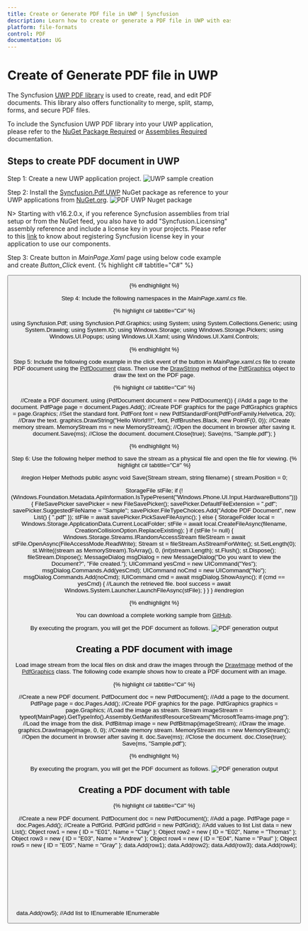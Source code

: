 ```yaml
---
title: Create or Generate PDF file in UWP | Syncfusion
description: Learn how to create or generate a PDF file in UWP with easy steps using Syncfusion UWP PDF library without depending on Adobe.
platform: file-formats
control: PDF
documentation: UG
---
```


# Create of Generate PDF file in UWP

The Syncfusion [UWP PDF library](https://www.syncfusion.com/document-processing/pdf-framework/uwp/pdf-library) is used to create, read, and edit PDF documents. This library also offers functionality to merge, split, stamp, forms, and secure PDF files.

To include the Syncfusion UWP PDF library into your UWP application, please refer to the [NuGet Package Required](/file-formats/pdf/nuget-packages-required) or [Assemblies Required](/file-formats/pdf/assemblies-required) documentation.

## Steps to create PDF document in UWP

Step 1: Create a new UWP application project. 
![UWP sample creation](UWP_images/UWP_sample_creation.jpg)

Step 2: Install the [Syncfusion.Pdf.UWP](https://www.nuget.org/packages/Syncfusion.Pdf.UWP/) NuGet package as reference to your UWP applications from [NuGet.org](https://www.nuget.org/).
![PDF UWP Nuget package](UWP_images/NuGet-pakcage.jpeg)

N> Starting with v16.2.0.x, if you reference Syncfusion assemblies from trial setup or from the NuGet feed, you also have to add "Syncfusion.Licensing" assembly reference and include a license key in your projects. Please refer to this [link](https://help.syncfusion.com/common/essential-studio/licensing/overview) to know about registering Syncfusion license key in your application to use our components.

Step 3: Create button in *MainPage.Xaml* page using below code example and create *Button_Click* event.
{% highlight c# tabtitle="C#" %}

<Grid>
  <Button Content="CreatePDF" HorizontalAlignment="Center"  VerticalAlignment="Center" Width="150" Height="100" Click="Button_Click" />
</Grid>

{% endhighlight %}

Step 4: Include the following namespaces in the *MainPage.xaml.cs* file.

{% highlight c# tabtitle="C#" %}

using Syncfusion.Pdf;
using Syncfusion.Pdf.Graphics;
using System;
using System.Collections.Generic;
using System.Drawing;
using System.IO;
using Windows.Storage;
using Windows.Storage.Pickers;
using Windows.UI.Popups;
using Windows.UI.Xaml;
using Windows.UI.Xaml.Controls;

{% endhighlight %}

Step 5: Include the following code example in the click event of the button in *MainPage.xaml.cs* file to create PDF document using the [PdfDocument](https://help.syncfusion.com/cr/file-formats/Syncfusion.Pdf.PdfDocument.html) class. Then use the [DrawString](https://help.syncfusion.com/cr/file-formats/Syncfusion.Pdf.Graphics.PdfGraphics.html#Syncfusion_Pdf_Graphics_PdfGraphics_DrawString_System_String_Syncfusion_Pdf_Graphics_PdfFont_Syncfusion_Pdf_Graphics_PdfBrush_System_Drawing_PointF_) method of the [PdfGraphics](https://help.syncfusion.com/cr/file-formats/Syncfusion.Pdf.Graphics.PdfGraphics.html) object to draw the text on the PDF page.

{% highlight c# tabtitle="C#" %}

//Create a PDF document. 
using (PdfDocument document = new PdfDocument())
{
//Add a page to the document.
PdfPage page = document.Pages.Add();
//Create PDF graphics for the page
PdfGraphics graphics = page.Graphics;
//Set the standard font.
PdfFont font = new PdfStandardFont(PdfFontFamily.Helvetica, 20);
//Draw the text.
graphics.DrawString("Hello World!!!", font, PdfBrushes.Black, new PointF(0, 0));
//Create memory stream.
MemoryStream ms = new MemoryStream();
//Open the document in browser after saving it.
document.Save(ms);
//Close the document.
document.Close(true);
Save(ms, "Sample.pdf");
}

{% endhighlight %}

Step 6: Use the following helper method to save the stream as a physical file and open the file for viewing.
{% highlight c# tabtitle="C#" %}

#region Helper Methods
public async void Save(Stream stream, string filename)
{
stream.Position = 0; 

StorageFile stFile; 
if (!(Windows.Foundation.Metadata.ApiInformation.IsTypePresent("Windows.Phone.UI.Input.HardwareButtons"))) 
{ 
    FileSavePicker savePicker = new FileSavePicker(); 
    savePicker.DefaultFileExtension = ".pdf"; 
    savePicker.SuggestedFileName = "Sample"; 
    savePicker.FileTypeChoices.Add("Adobe PDF Document", new List<string>() { ".pdf" }); 
    stFile = await savePicker.PickSaveFileAsync(); 
} 
else 
{ 
    StorageFolder local = Windows.Storage.ApplicationData.Current.LocalFolder; 
    stFile = await local.CreateFileAsync(filename, CreationCollisionOption.ReplaceExisting); 
} 
if (stFile != null) 
{ 
    Windows.Storage.Streams.IRandomAccessStream fileStream = await stFile.OpenAsync(FileAccessMode.ReadWrite); 
    Stream st = fileStream.AsStreamForWrite(); 
    st.SetLength(0); 
    st.Write((stream as MemoryStream).ToArray(), 0, (int)stream.Length); 
    st.Flush(); 
    st.Dispose(); 
    fileStream.Dispose(); 
    MessageDialog msgDialog = new MessageDialog("Do you want to view the Document?", "File created."); 
    UICommand yesCmd = new UICommand("Yes"); 
    msgDialog.Commands.Add(yesCmd); 
    UICommand noCmd = new UICommand("No"); 
    msgDialog.Commands.Add(noCmd); 
    IUICommand cmd = await msgDialog.ShowAsync(); 
    if (cmd == yesCmd) 
    { 
        //Launch the retrieved file.
        bool success = await Windows.System.Launcher.LaunchFileAsync(stFile); 
    } 
} 
}
#endregion

{% endhighlight %}

You can download a complete working sample from [GitHub](https://github.com/SyncfusionExamples/PDF-Examples/tree/master/Getting%20Started/UWP/Create-a-new-PDF-document).

By executing the program, you will get the PDF document as follows.
![PDF generation output](GettingStarted_images/pdf-generation-output.png)

## Creating a PDF document with image

Load image stream from the local files on disk and draw the images through the [DrawImage](https://help.syncfusion.com/cr/file-formats/Syncfusion.Pdf.Graphics.PdfGraphics.html#Syncfusion_Pdf_Graphics_PdfGraphics_DrawImage_Syncfusion_Pdf_Graphics_PdfImage_System_Single_System_Single_) method of the [PdfGraphics](https://help.syncfusion.com/cr/file-formats/Syncfusion.Pdf.Graphics.PdfGraphics.html) class. The following code example shows how to create a PDF document with an image.

{% highlight c# tabtitle="C#" %}

//Create a new PDF document.
PdfDocument doc = new PdfDocument();
//Add a page to the document.
PdfPage page = doc.Pages.Add();
//Create PDF graphics for the page.
PdfGraphics graphics = page.Graphics;
//Load the image as stream.
Stream imageStream = typeof(MainPage).GetTypeInfo().Assembly.GetManifestResourceStream("MicrosoftTeams-image.png");
//Load the image from the disk.
PdfBitmap image = new PdfBitmap(imageStream);
//Draw the image.
graphics.DrawImage(image, 0, 0);
//Create memory stream.
MemoryStream ms = new MemoryStream();
//Open the document in browser after saving it.
doc.Save(ms);
//Close the document.
doc.Close(true);
Save(ms, "Sample.pdf");

{% endhighlight %}

By executing the program, you will get the PDF document as follows.
![PDF generation output](GettingStarted_images/PDF_with_image.png)


## Creating a PDF document with table
{% highlight c# tabtitle="C#" %}

//Create a new PDF document.
PdfDocument doc = new PdfDocument();
//Add a page.
PdfPage page = doc.Pages.Add();
//Create a PdfGrid.
PdfGrid pdfGrid = new PdfGrid();
//Add values to list
List<object> data = new List<object>();
Object row1 = new { ID = "E01", Name = "Clay" };
Object row2 = new { ID = "E02", Name = "Thomas" };
Object row3 = new { ID = "E03", Name = "Andrew" };
Object row4 = new { ID = "E04", Name = "Paul" };
Object row5 = new { ID = "E05", Name = "Gray" };
data.Add(row1);
data.Add(row2);
data.Add(row3);
data.Add(row4);
data.Add(row5);
//Add list to IEnumerable
IEnumerable<object> dataTable = data;
//Assign data source.
pdfGrid.DataSource = dataTable;
//Apply built-in table style
pdfGrid.ApplyBuiltinStyle(PdfGridBuiltinStyle.GridTable4Accent1);
//Draw grid to the page of PDF document.
pdfGrid.Draw(page, new PointF(10, 10));
//Save the PDF document to stream.
MemoryStream stream = new MemoryStream();
await doc.SaveAsync(stream);
//Close the document.
doc.Close(true);
//Save the stream as PDF document file in local machine. Refer to PDF/UWP section for respected code samples.
Save(stream, "Output.pdf");

{% endhighlight %}

You can download a complete working sample from [GitHub](https://github.com/SyncfusionExamples/PDF-Examples/tree/master/Getting%20Started/UWP/Create-PDF-document-with-image).

By executing the program, you will get the PDF document as follows.
![PDF generation output](GettingStarted_images/PDF_with_table.png)

## Creating a simple PDF document with basic elements
The [PdfDocument](https://help.syncfusion.com/cr/file-formats/Syncfusion.Pdf.PdfDocument.html) object represents an entire PDF document that is being created. The following code example shows how to create a PDF document and add a [PdfPage](https://help.syncfusion.com/cr/file-formats/Syncfusion.Pdf.PdfPage.html) to it along with the [PdfPageSettings](https://help.syncfusion.com/cr/file-formats/Syncfusion.Pdf.PdfPageSettings.html).

{% highlight c# tabtitle="C#" %}

//Creates a new PDF document.
PdfDocument document = new PdfDocument();
//Adds page settings.
document.PageSettings.Orientation = PdfPageOrientation.Landscape;
document.PageSettings.Margins.All = 50;
//Adds a page to the document.
PdfPage page = document.Pages.Add();
PdfGraphics graphics = page.Graphics;

{% endhighlight %}

1. Essential PDF has APIs similar to the .NET GDI plus which helps to draw elements to the PDF page just like 2D drawing in .NET. 
2. Unlike System.Drawing APIs all the units are measured in point instead of pixel. 
3. In PDF, all the elements are placed in absolute positions and has the possibility for content overlapping if misplaced. 
4. Essential PDF provides the rendered bounds for each and every elements added through [PdfLayoutResult](https://help.syncfusion.com/cr/file-formats/Syncfusion.Pdf.Graphics.PdfLayoutResult.html) objects. This can be used to add successive elements and prevent content overlap.

The following code example explains how to add an image from disk to a PDF document, by providing the rectangle coordinates. 
{% highlight c# tabtitle="C#" %}

//Load the image as stream.
Stream imageStream = typeof(MainPage).GetTypeInfo().Assembly.GetManifestResourceStream("Sample.Assets.Data.AdventureCycle.jpg");
//Load the image from the stream.
PdfImage image = PdfImage.FromStream(imageStream);
RectangleF bounds = new RectangleF(176, 0, 390, 130);
//Draws the image to the PDF page.
page.Graphics.DrawImage(image, bounds);

{% endhighlight %}

The following methods can be used to add text to a PDF document.

1. [DrawString()](https://help.syncfusion.com/cr/file-formats/Syncfusion.Pdf.Graphics.PdfGraphics.html#Syncfusion_Pdf_Graphics_PdfGraphics_DrawString_System_String_Syncfusion_Pdf_Graphics_PdfFont_Syncfusion_Pdf_Graphics_PdfBrush_System_Drawing_PointF_) method of the [PdfGraphics](https://help.syncfusion.com/cr/file-formats/Syncfusion.Pdf.Graphics.PdfGraphics.html)
2. [PdfTextElement](https://help.syncfusion.com/cr/file-formats/Syncfusion.Pdf.Graphics.PdfTextElement.html) class.

The ```PdfTextElement``` provides the layout result of the added text by using the location of the next element that decides to prevent content overlapping. This is not available in the ```DrawString``` method. 

The following code example adds the necessary text such as address, invoice number and date to create a basic invoice application. 
{% highlight c# tabtitle="C#" %}

PdfBrush solidBrush = new PdfSolidBrush(new PdfColor(126, 151, 173));
bounds = new RectangleF(0, bounds.Bottom + 90, graphics.ClientSize.Width, 30);
//Draws a rectangle to place the heading in that region.
graphics.DrawRectangle(solidBrush, bounds);
//Creates a font for adding the heading in the page.
PdfFont subHeadingFont = new PdfStandardFont(PdfFontFamily.TimesRoman, 14);
//Creates a text element to add the invoice number.
PdfTextElement element = new PdfTextElement("INVOICE " + id.ToString(), subHeadingFont);
element.Brush = PdfBrushes.White;

//Draws the heading on the page.
PdfLayoutResult result = element.Draw(page, new PointF(10, bounds.Top + 8));
string currentDate = "DATE " + DateTime.Now.ToString("MM/dd/yyyy");
//Measures the width of the text to place it in the correct location.
SizeF textSize = subHeadingFont.MeasureString(currentDate);
PointF textPosition = new PointF(graphics.ClientSize.Width - textSize.Width - 10, result.Bounds.Y);
//Draws the date by using DrawString method.
graphics.DrawString(currentDate, subHeadingFont, element.Brush, textPosition);
PdfFont timesRoman = new PdfStandardFont(PdfFontFamily.TimesRoman, 10);
//Creates text elements to add the address and draw it to the page.
element = new PdfTextElement("BILL TO ", timesRoman);
element.Brush = new PdfSolidBrush(new PdfColor(126, 155, 203));
result = element.Draw(page, new PointF(10, result.Bounds.Bottom + 25));
PdfPen linePen = new PdfPen(new PdfColor(126, 151, 173), 0.70f);
PointF startPoint = new PointF(0, result.Bounds.Bottom + 3);
PointF endPoint = new PointF(graphics.ClientSize.Width, result.Bounds.Bottom + 3);
//Draws a line at the bottom of the address.
graphics.DrawLine(linePen, startPoint, endPoint);

{% endhighlight %}

Essential PDF provides two types of table models. The difference between both the table models can be referred from the link 
[Difference between PdfLightTable and PdfGrid](/file-formats/pdf/working-with-tables#difference-between-pdflighttable-and-pdfgrid "difference-between-pdflighttable-and-pdfgrid")

Since the invoice document requires only simple cell customizations, the given code example explains how to create a simple invoice table by using [PdfGrid](https://help.syncfusion.com/cr/file-formats/Syncfusion.Pdf.Grid.PdfGrid.html).

{% highlight c# tabtitle="C#" %}

//Creates the datasource for the table.
DataTable invoiceDetails = GetProductDetailsAsDataTable();
//Creates a PDF grid.
PdfGrid grid = new PdfGrid();
//Adds the data source.
grid.DataSource = invoiceDetails;
//Creates the grid cell styles.
PdfGridCellStyle cellStyle = new PdfGridCellStyle();
cellStyle.Borders.All = PdfPens.White;
PdfGridRow header = grid.Headers[0];
//Creates the header style.
PdfGridCellStyle headerStyle = new PdfGridCellStyle();
headerStyle.Borders.All = new PdfPen(new PdfColor(126, 151, 173));
headerStyle.BackgroundBrush = new PdfSolidBrush(new PdfColor(126, 151, 173));
headerStyle.TextBrush = PdfBrushes.White;
headerStyle.Font = new PdfStandardFont(PdfFontFamily.TimesRoman, 14f, PdfFontStyle.Regular);

//Adds cell customizations.
for (int i = 0; i < header.Cells.Count; i++)
{
if (i == 0 || i == 1)
header.Cells[i].StringFormat = new PdfStringFormat(PdfTextAlignment.Left, PdfVerticalAlignment.Middle);
else
header.Cells[i].StringFormat = new PdfStringFormat(PdfTextAlignment.Right, PdfVerticalAlignment.Middle);
}

//Applies the header style.
header.ApplyStyle(headerStyle);
cellStyle.Borders.Bottom = new PdfPen(new PdfColor(217, 217, 217), 0.70f);
cellStyle.Font = new PdfStandardFont(PdfFontFamily.TimesRoman, 12f);
cellStyle.TextBrush = new PdfSolidBrush(new PdfColor(131, 130, 136));
//Creates the layout format for grid.
PdfGridLayoutFormat layoutFormat = new PdfGridLayoutFormat();
//Creates layout format settings to allow the table pagination.
layoutFormat.Layout = PdfLayoutType.Paginate;
//Draws the grid to the PDF page.
PdfGridLayoutResult gridResult = grid.Draw(page, new RectangleF(new PointF(0, result.Bounds.Bottom + 40), new SizeF(graphics.ClientSize.Width, graphics.ClientSize.Height - 100)), layoutFormat);

{% endhighlight %}

The following code example shows how to save the invoice document to disk and dispose the [PdfDocument](https://help.syncfusion.com/cr/file-formats/Syncfusion.Pdf.PdfDocument.html) object.
{% highlight c# tabtitle="C#" %}
//Save the PDF document to stream.
MemoryStream stream = new MemoryStream();
await document.SaveAsync(stream);
//Close the document.
document.Close(true);
//Save the stream as PDF document file in local machine. Refer to PDF/UWP section for respected code samples.
Save(stream, "Sample.pdf");
{% endhighlight %}

You can download a complete working sample from [GitHub](https://github.com/SyncfusionExamples/PDF-Examples/tree/master/Getting%20Started/UWP/Create-PDF-document-with-basic-elements).

The following screenshot shows the invoice PDF document created by using Essential PDF.
![Invoice PDF document](GettingStarted_images/pdf-invoice.png)

## Filling forms

An interactive form sometimes referred to as an AcroForm, is a collection of fields for gathering information interactively from the user. A [PDF document](https://help.syncfusion.com/cr/file-formats/Syncfusion.Pdf.PdfDocument.html) or [existing PDF document](https://help.syncfusion.com/cr/file-formats/Syncfusion.Pdf.Parsing.PdfLoadedDocument.html) contain any number of fields appearing in any combination of pages, all that make a single, globally interactive form spanning the entire document.

Essential PDF allows you to [create and manipulate existing form](https://www.syncfusion.com/document-processing/pdf-framework/net/pdf-library/pdf-form-fields) in a PDF document using the [PdfForm](https://help.syncfusion.com/cr/file-formats/Syncfusion.Pdf.Interactive.PdfForm.html) class. The [PdfLoadedFormFieldCollection](https://help.syncfusion.com/cr/file-formats/Syncfusion.Pdf.Parsing.PdfLoadedFormFieldCollection.html) class represents the entire field collection of the loaded form. To work with existing form documents, the following namespaces are required.

1. Syncfusion.Pdf
2. Syncfusion.Pdf.Parsing

The following guide shows how to fill out a sample PDF form.
![Sample PDF form](GettingStarted_images/fill-pdf-forms.png)

Essential PDF allows you to fill the form fields by using [PdfLoadedField](https://help.syncfusion.com/cr/file-formats/Syncfusion.Pdf.Parsing.PdfLoadedField.html) class. You can get the form field either by using its field name or field index.

{% highlight c# tabtitle="C#" %}

//Create the file open picker.
var picker = new FileOpenPicker();
picker.FileTypeFilter.Add(".pdf");
//Browse and chose the file.
StorageFile file = await picker.PickSingleFileAsync();
//Creates an empty PDF loaded document instance.
PdfLoadedDocument loadedDocument = new PdfLoadedDocument();
//Loads or opens an existing PDF document through Open method of PdfLoadedDocument class.
await loadedDocument.OpenAsync(file);
//Loads the form.
PdfLoadedForm form = loadedDocument.Form;
//Fills the textbox field by using index.
(form.Fields[0] as PdfLoadedTextBoxField).Text = "John";
//Fills the textbox fields by using field name.
(form.Fields["LastName"] as PdfLoadedTextBoxField).Text = "Doe";
(form.Fields["Address"] as PdfLoadedTextBoxField).Text = " John Doe \n 123 Main St \n Anytown, USA";
//Loads the radio button group.
PdfLoadedRadioButtonItemCollection radioButtonCollection = (form.Fields["Gender"] as PdfLoadedRadioButtonListField).Items;
//Checks the 'Male' option.
radioButtonCollection[0].Checked = true;
//Checks the 'business' checkbox field.
(form.Fields["Business"] as PdfLoadedCheckBoxField).Checked = true;
//Checks the 'retiree' checkbox field.
(form.Fields["Retiree"] as PdfLoadedCheckBoxField).Checked = true;
//Save the PDF document to stream.
MemoryStream stream = new MemoryStream();
await loadedDocument.SaveAsync(stream);
//Close the document.
loadedDocument.Close(true);
//Save the stream as PDF document file in local machine. Refer to PDF/UWP section for respected code samples.
Save(stream, "output.pdf");

{% endhighlight %}

You can download a complete working sample from [GitHub](https://github.com/SyncfusionExamples/PDF-Examples/tree/master/Getting%20Started/UWP/Fill-form-in-a-PDF-document).

The filled form is shown in adobe reader application as follows.
![Filled PDF form](GettingStarted_images/filled-form-in-pdf.jpeg)

Click [here](https://www.syncfusion.com/document-processing/pdf-framework/uwp) to explore the rich set of Syncfusion PDF library features.

An online sample link to [create PDF document](https://ej2.syncfusion.com/aspnetcore/PDF/HelloWorld#/material3) in ASP.NET Core. 